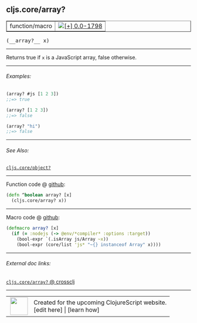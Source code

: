 ## cljs.core/array?



 <table border="1">
<tr>
<td>function/macro</td>
<td><a href="https://github.com/cljsinfo/cljs-api-docs/tree/0.0-1798"><img valign="middle" alt="[+] 0.0-1798" title="Added in 0.0-1798" src="https://img.shields.io/badge/+-0.0--1798-lightgrey.svg"></a> </td>
</tr>
</table>


 <samp>
(__array?__ x)<br>
</samp>

---

Returns true if `x` is a JavaScript array, false otherwise.



---

###### Examples:

```clj
(array? #js [1 2 3])
;;=> true

(array? [1 2 3])
;;=> false

(array? "hi")
;;=> false
```



---

###### See Also:

[`cljs.core/object?`](../cljs.core/objectQMARK.md)<br>

---




Function code @ [github](https://github.com/clojure/clojurescript/blob/r2723/src/cljs/cljs/core.cljs#L90-L91):

```clj
(defn ^boolean array? [x]
  (cljs.core/array? x))
```

<!--
Repo - tag - source tree - lines:

 <pre>
clojurescript @ r2723
└── src
    └── cljs
        └── cljs
            └── <ins>[core.cljs:90-91](https://github.com/clojure/clojurescript/blob/r2723/src/cljs/cljs/core.cljs#L90-L91)</ins>
</pre>

-->

---

Macro code @ [github](https://github.com/clojure/clojurescript/blob/r2723/src/clj/cljs/core.clj#L302-L305):

```clj
(defmacro array? [x]
  (if (= :nodejs (-> @env/*compiler* :options :target))
    (bool-expr `(.isArray js/Array ~x))
    (bool-expr (core/list 'js* "~{} instanceof Array" x))))
```

<!--
Repo - tag - source tree - lines:

 <pre>
clojurescript @ r2723
└── src
    └── clj
        └── cljs
            └── <ins>[core.clj:302-305](https://github.com/clojure/clojurescript/blob/r2723/src/clj/cljs/core.clj#L302-L305)</ins>
</pre>
-->

---


###### External doc links:

[`cljs.core/array?` @ crossclj](http://crossclj.info/fun/cljs.core.cljs/array%3F.html)<br>

---

 <table>
<tr><td>
<img valign="middle" align="right" width="48px" src="http://i.imgur.com/Hi20huC.png">
</td><td>
Created for the upcoming ClojureScript website.<br>
[edit here] | [learn how]
</td></tr></table>

[edit here]:https://github.com/cljsinfo/cljs-api-docs/blob/master/cljsdoc/cljs.core/arrayQMARK.cljsdoc
[learn how]:https://github.com/cljsinfo/cljs-api-docs/wiki/cljsdoc-files

<!--

This information was too distracting to show to readers, but I'll leave it
commented here since it is helpful to:

- pretty-print the data used to generate this document
- and show how to retrieve that data



The API data for this symbol:

```clj
{:description "Returns true if `x` is a JavaScript array, false otherwise.",
 :return-type boolean,
 :ns "cljs.core",
 :name "array?",
 :signature ["[x]"],
 :history [["+" "0.0-1798"]],
 :type "function/macro",
 :related ["cljs.core/object?"],
 :full-name-encode "cljs.core/arrayQMARK",
 :source {:code "(defn ^boolean array? [x]\n  (cljs.core/array? x))",
          :title "Function code",
          :repo "clojurescript",
          :tag "r2723",
          :filename "src/cljs/cljs/core.cljs",
          :lines [90 91]},
 :extra-sources [{:code "(defmacro array? [x]\n  (if (= :nodejs (-> @env/*compiler* :options :target))\n    (bool-expr `(.isArray js/Array ~x))\n    (bool-expr (core/list 'js* \"~{} instanceof Array\" x))))",
                  :title "Macro code",
                  :repo "clojurescript",
                  :tag "r2723",
                  :filename "src/clj/cljs/core.clj",
                  :lines [302 305]}],
 :examples [{:id "39913c",
             :content "```clj\n(array? #js [1 2 3])\n;;=> true\n\n(array? [1 2 3])\n;;=> false\n\n(array? \"hi\")\n;;=> false\n```"}],
 :full-name "cljs.core/array?"}

```

Retrieve the API data for this symbol:

```clj
;; from Clojure REPL
(require '[clojure.edn :as edn])
(-> (slurp "https://raw.githubusercontent.com/cljsinfo/cljs-api-docs/catalog/cljs-api.edn")
    (edn/read-string)
    (get-in [:symbols "cljs.core/array?"]))
```

-->
